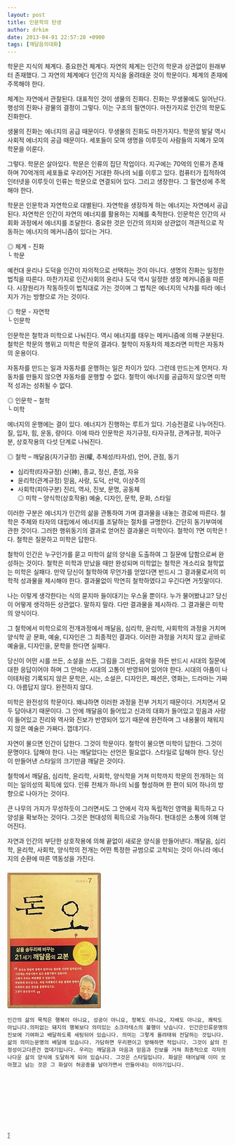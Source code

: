 ```yaml
---
layout: post
title: 인문학의 탄생
author: drkim
date: 2013-04-01 22:57:28 +0900
tags: [깨달음의대화]
---
```

학문은 지식의 체계다. 중요한건 체계다. 자연의 체계는 인간의 학문과 상관없이 원래부터 존재했다. 그 자연의 체계에다 인간의 지식을 올려태운 것이 학문이다. 체계의 존재에 주목해야 한다. 


  


체계는 자연에서 관찰된다. 대표적인 것이 생물의 진화다. 진화는 무생물에도 일어난다. 행성의 진화나 광물의 결정이 그렇다. 이는 구조의 필연이다. 마찬가지로 인간의 학문도 진화한다. 


  


생물의 진화는 에너지의 공급 때문이다. 무생물의 진화도 마찬가지다. 학문의 발달 역시 사회적 에너지의 공급 때문이다. 세포들이 모여 생명을 이루듯이 사람들의 지혜가 모여 학문을 이룬다. 


  


그렇다. 학문은 살아있다. 학문은 인류의 집단 작업이다. 지구에는 70억의 인류가 존재하며 70억개의 세포들로 우리어진 거대한 하나의 뇌를 이루고 있다. 컴퓨터가 집적하여 인터넷을 이루듯이 인류는 학문으로 연결되어 있다. 그리고 생장한다. 그 필연성에 주목해야 한다. 


  


학문은 인문학과 자연학으로 대별된다. 자연학을 생장하게 하는 에너지는 자연에서 공급된다. 자연학은 인간이 자연의 에너지를 활용하는 지혜를 축적한다. 인문학은 인간의 사회화 과정에서 에너지를 조달한다. 중요한 것은 인간의 의지와 상관없이 객관적으로 작동하는 에너지의 메커니즘이 있다는 거다. 


  


◎ 체계 - 진화    
└ 학문 


  


예컨대 윤리나 도덕을 인간이 자의적으로 선택하는 것이 아니다. 생명의 진화는 일정한 법칙을 따른다. 마찬가지로 인간사회의 윤리나 도덕 역시 일정한 생장 메커니즘을 따른다. 시장원리가 작동하듯이 법칙대로 가는 것이며 그 법칙은 에너지의 낙차를 따라 에너지가 가는 방향으로 가는 것이다. 


  


◎ 학문 - 자연학    
└ 인문학 


  


인문학은 철학과 미학으로 나눠진다. 역시 에너지를 태우는 메커니즘에 의해 구분된다. 철학은 학문의 행위고 미학은 학문의 결과다. 철학이 자동차의 제조라면 미학은 자동차의 운용이다. 


  


자동차를 만드는 일과 자동차를 운행하는 일은 차이가 있다. 그런데 만드는게 먼저다. 자동차를 만들지 않으면 자동차를 운행할 수 없다. 철학이 에너지를 공급하지 않으면 미학적 성과는 성취될 수 없다. 


  


◎ 인문학 – 철학    
└ 미학 


  


에너지의 운행에는 결이 있다. 에너지가 진행하는 루트가 있다. 기승전결로 나누어진다. 질, 입자, 힘, 운동, 량이다. 이에 따라 인문학은 자기규정, 타자규정, 관계규정, 피아구분, 상호작용의 다섯 단계로 나눠진다. 


  


◎ 철학 – 깨달음(자기규정) 권(權, 추체성/타자성), 언어, 관점, 동기    
- 심리학(타자규정) 신(神), 종교, 정신, 존엄, 자유    
- 윤리학(관계규정) 믿음, 사랑, 도덕, 선악, 이상주의    
- 사회학(피아구분) 진리, 역사, 진보, 문명, 공동체    
◎ 미학 – 양식학(상호작용) 예술, 디자인, 문학, 문화, 스타일 


  


이러한 구분은 에너지가 인간의 삶을 관통하여 가며 결과물을 내놓는 경로에 따른다. 철학은 주체와 타자의 대립에서 에너지를 조달하는 절차를 규명한다. 간단히 동기부여에 관한 것이다. 그러한 행위동기의 결과로 얻어진 결과물은 미학이다. 철학이 ?면 미학은 !다. 철학은 질문하고 미학은 답한다. 


  


철학이 인간은 누구인가를 묻고 미학이 삶의 양식을 도출하여 그 질문에 답함으로써 완성하는 것이다. 철학은 미학과 만났을 때만 완성되며 미학없는 철학은 개소리요 철학없는 미학은 실패다. 만약 당신이 철학하여 무언가를 얻었다면 반드시 그 결과물로서의 미학적 성과물을 제시해야 한다. 결과물없이 막연히 철학하였다고 우긴다면 거짓말이다. 


  


나는 이렇게 생각한다는 식의 묻지마 들이대기는 우스울 뿐이다. 누가 물어봤냐고? 당신이 어떻게 생각하든 상관없다. 말하지 말라. 다만 결과물을 제시하라. 그 결과물은 미학의 양식이다. 


  


그 철학에서 미학으로의 전개과정에서 깨달음, 심리학, 윤리학, 사회학의 과정을 거치며 양식학 곧 문화, 예술, 디자인은 그 최종적인 결과다. 이러한 과정을 거치지 않고 곧바로 예술을, 디자인을, 문학을 한다면 실패다. 


  


당신이 어떤 시를 쓰든, 소설을 쓰든, 그림을 그리든, 음악을 하든 반드시 시대의 질문에 대한 응답이어야 하며 그 안에는 시대의 고통이 반영되어 있어야 한다. 시대의 아픔이 나이테처럼 기록되지 않은 문학은, 시는, 소설은, 디자인은, 패션은, 영화는, 드라마는 가짜다. 아름답지 않다. 완전하지 않다. 


  


미학은 완전성의 학문이다. 왜냐하면 이러한 과정을 전부 거치기 때문이다. 거치면서 모두 담아내기 때문이다. 그 안에 깨달음이 들어있고 신과의 대화가 들어있고 믿음과 사랑이 들어있고 진리와 역사와 진보가 반영되어 있기 때문에 완전하며 그 내용물이 채워지지 않은 예술은 가짜다. 껍데기다. 


  


자연이 물으면 인간이 답한다. 그것이 학문이다. 철학이 물으면 미학이 답한다. 그것이 문명이다. 답해야 한다. 나는 깨달았다는 선언은 필요없다. 스타일로 답해야 한다. 당신이 만들어낸 스타일의 크기만큼 깨달은 것이다. 


  


철학에서 깨달음, 심리학, 윤리학, 사회학, 양식학을 거쳐 미학까지 학문의 전개하는 의미는 일의성의 획득에 있다. 인류 전체가 하나의 뇌를 형성하며 한 편이 되어 하나의 방향으로 나아가는 것이다. 


  


큰 나무의 가지가 무성하듯이 그러면서도 그 안에서 각자 독립적인 영역을 획득하고 다양성을 확보하는 것이다. 그것은 현대성의 획득으로 가능하다. 현대성은 소통에 의해 얻어진다. 


  


자연과 인간의 부단한 상호작용에 의해 끝없이 새로운 양식을 만들어낸다. 깨달음, 심리학, 윤리학, 사회학, 양식학의 전개는 어떤 특정한 규범으로 고착되는 것이 아니라 에너지의 순환에 따른 역동성을 가진다. 


  




 ###


  





  ![](/files/attach/images/198/727/315/55.JPG) 
  
  
  
  
  
    인간의 삶의 목적은 행복이 아니요, 성공이 아니요, 정복도 아니요, 지배도 아니요, 쾌락도 아닙니다.의미없는 돼지의 행복보다 의미있는 소크라테스의 불행이 낫습니다. 인간은인류문명의 진보에 기여하고 배달하도록 세팅뒤어 있습니다. 의미는 그렇게 올려태워 전달하는 것입니다. 삶의 의미는문명의 배달에 있습니다. 가담하면 우리편이고 방해하면 적입니다. 그것이 삶의 진정성이고다른건 껍데기입니다. 우리는 깨달음과 마음과 믿음과 진보를 거쳐 최종적으로 각자의 나다운 삶의 양식에 도달하게 되어 있습니다. 그것은 스타일입니다. 화살은 태어날때 이미 쏘아졌고 남는 것은 그 화살이 허공중을 날아가면서 만들어내는 이야기입니다.
  
  
  
  
  
  
  
  
  
    ∑ 
  
  
  
  
  
  
  
  
  
  
  
  
  
  
  
  
  
  
  
  
  
